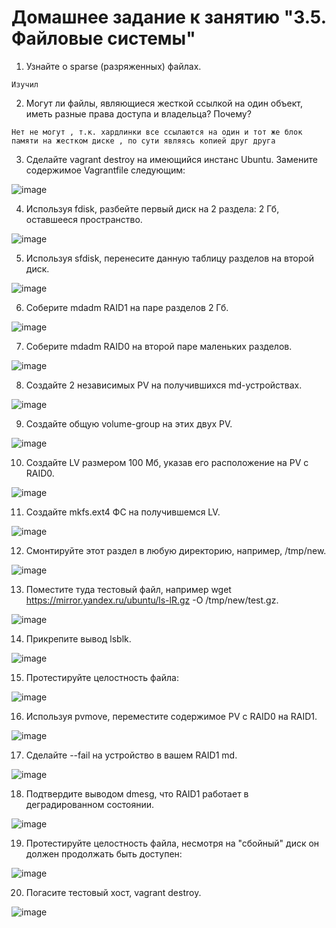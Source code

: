 # Домашнее задание к занятию "3.5. Файловые системы"

1. Узнайте о sparse (разряженных) файлах.

`Изучил`

2. Могут ли файлы, являющиеся жесткой ссылкой на один объект, иметь разные права доступа и владельца? Почему? 

`Нет не могут , т.к. хардлинки все ссылаются на один и тот же блок памяти на жестком диске , по сути являясь копией друг друга`

3. Сделайте vagrant destroy на имеющийся инстанс Ubuntu. Замените содержимое Vagrantfile следующим:

![image](https://user-images.githubusercontent.com/106814458/178355669-07bf0cba-c0bc-4a4a-9697-f5a24a2d366c.png)



4. Используя fdisk, разбейте первый диск на 2 раздела: 2 Гб, оставшееся пространство.

![image](https://user-images.githubusercontent.com/106814458/178358210-472904ce-27ea-4c38-a13c-6d16da2d0f86.png)


5. Используя sfdisk, перенесите данную таблицу разделов на второй диск.

![image](https://user-images.githubusercontent.com/106814458/178358769-82a011d0-b4d6-475c-87be-22b7de869d45.png)

6. Соберите mdadm RAID1 на паре разделов 2 Гб. 

![image](https://user-images.githubusercontent.com/106814458/178369669-5fc60fdf-89e0-458c-9f4e-135b08ae7c64.png)

7. Соберите mdadm RAID0 на второй паре маленьких разделов.

![image](https://user-images.githubusercontent.com/106814458/178369825-3aac4493-3077-40c8-aa68-46b601c24dc3.png)

8. Создайте 2 независимых PV на получившихся md-устройствах.

![image](https://user-images.githubusercontent.com/106814458/178498481-96ce12f6-1c63-498e-89ed-bdd0bb325ba7.png)

9. Создайте общую volume-group на этих двух PV.

![image](https://user-images.githubusercontent.com/106814458/178498597-f8a8da33-2ed3-4894-836e-196e076b7e1f.png)

10. Создайте LV размером 100 Мб, указав его расположение на PV с RAID0.

![image](https://user-images.githubusercontent.com/106814458/178499452-1032a521-ff90-42ba-8ab8-3d11c4bfa3ae.png)

11. Создайте mkfs.ext4 ФС на получившемся LV.

![image](https://user-images.githubusercontent.com/106814458/178499593-2c5da88e-f627-4b24-861d-a679abfea454.png)

12. Смонтируйте этот раздел в любую директорию, например, /tmp/new.

![image](https://user-images.githubusercontent.com/106814458/178499868-104232ce-0cdd-405f-832d-0e52dfdc828b.png)

13. Поместите туда тестовый файл, например wget https://mirror.yandex.ru/ubuntu/ls-lR.gz -O /tmp/new/test.gz.

![image](https://user-images.githubusercontent.com/106814458/178500125-f2ef314e-bdbb-40ac-80ee-71f8ed89c0bf.png)

14. Прикрепите вывод lsblk.

![image](https://user-images.githubusercontent.com/106814458/178500230-6d66e9fc-bbb5-4f1f-8d68-3ea313b4a9b2.png)

15. Протестируйте целостность файла:

![image](https://user-images.githubusercontent.com/106814458/178500408-ba6fcf02-26fd-48fa-a3bb-602952d9b903.png)

16. Используя pvmove, переместите содержимое PV с RAID0 на RAID1.

![image](https://user-images.githubusercontent.com/106814458/178500749-97ec7abc-e708-491f-8c99-20f504651ab2.png)

17. Сделайте --fail на устройство в вашем RAID1 md.

![image](https://user-images.githubusercontent.com/106814458/178501419-fe763e2c-6b0c-4a3a-9756-5a3d64a5c328.png)

18. Подтвердите выводом dmesg, что RAID1 работает в деградированном состоянии.

![image](https://user-images.githubusercontent.com/106814458/178501550-348f3d8c-65f4-4dac-8bb5-1cafe8852d26.png)

19. Протестируйте целостность файла, несмотря на "сбойный" диск он должен продолжать быть доступен:

![image](https://user-images.githubusercontent.com/106814458/178501654-5c46222b-3f93-4ef4-8ea5-4637a1511304.png)

20. Погасите тестовый хост, vagrant destroy.

![image](https://user-images.githubusercontent.com/106814458/178501864-06d8c9c6-9cdf-41b2-80f1-c3eae312cc48.png)







